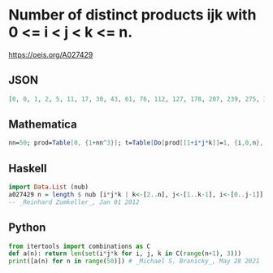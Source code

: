 # Number of distinct products ijk with 0 <\= i < j < k <\= n\.
https://oeis.org/A027429
## JSON
```JSON
[0, 0, 1, 2, 5, 11, 17, 30, 43, 61, 76, 112, 127, 178, 207, 239, 275, 362, 397, 508, 555, 614, 678, 839, 884, 1005, 1093, 1199, 1278, 1530, 1591, 1882, 1999, 2134, 2276, 2433, 2519, 2922, 3097, 3279, 3392, 3885, 4015, 4564, 4751, 4939, 5187, 5841, 5988, 6423]
```
## Mathematica
```Mathematica
nn=50; prod=Table[0, {1+nn^3}]; t=Table[Do[prod[[1+i*j*k]]=1, {i,0,n}, {j,i+1,n}, {k,j+1,n}]; Count[Take[prod,1+n^3],1], {n,0,nn}] (* _T. D. Noe_, Jan 16 2007 *)
```
## Haskell
```Haskell
import Data.List (nub)
a027429 n = length $ nub [i*j*k | k<-[2..n], j<-[1..k-1], i<-[0..j-1]]
-- _Reinhard Zumkeller_, Jan 01 2012
```
## Python
```Python
from itertools import combinations as C
def a(n): return len(set(i*j*k for i, j, k in C(range(n+1), 3)))
print([a(n) for n in range(50)]) # _Michael S. Branicky_, May 28 2021
```
